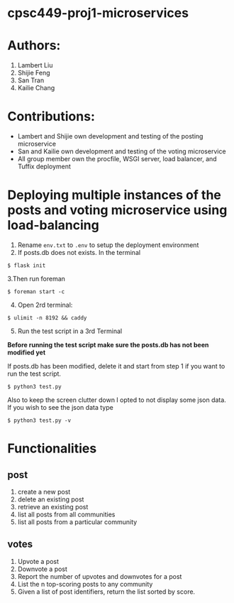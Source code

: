# cpsc449-proj1-microservices

# Authors:
1. Lambert Liu
2. Shijie Feng
3. San Tran
4. Kailie Chang

# Contributions:
- Lambert and Shijie own development and testing of the posting microservice
- San and Kailie own development and testing of the voting microservice
- All group member own the procfile, WSGI server, load balancer, and Tuffix deployment

# Deploying multiple instances of the posts and voting microservice using load-balancing
1. Rename `env.txt` to `.env` to setup the deployment environment
2. If posts.db does not exists.
In the terminal
```
$ flask init
```
3.Then run foreman
```
$ foreman start -c
```
4. Open 2rd terminal:
```
$ ulimit -n 8192 && caddy
```
5. Run the test script in a 3rd Terminal

**Before running the test script make sure the posts.db has not been modified yet**

If posts.db has been modified, delete it and start from step 1 if you want to run the
test script.
```
$ python3 test.py
```
Also to keep the screen clutter down I opted to not display some json data.
If you wish to see the json data type
```
$ python3 test.py -v
```

# Functionalities
## post
1. create a new post
2. delete an existing post
3. retrieve an existing post
4. list all posts from all communities
5. list all posts from a particular community

## votes
1. Upvote a post
2. Downvote a post
3. Report the number of upvotes and downvotes for a post
4. List the n top-scoring posts to any community
5. Given a list of post identifiers, return the list sorted by score.
